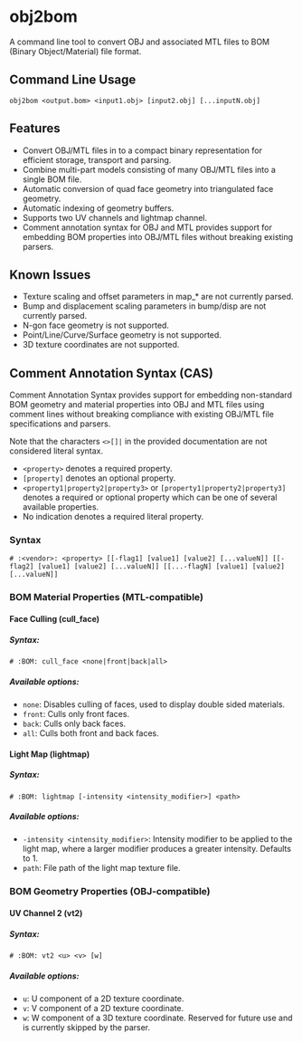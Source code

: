 # obj2bom
A command line tool to convert OBJ and associated MTL files to BOM (Binary Object/Material) file format.

## Command Line Usage
`obj2bom <output.bom> <input1.obj> [input2.obj] [...inputN.obj]`

## Features
- Convert OBJ/MTL files in to a compact binary representation for efficient storage, transport and parsing.
- Combine multi-part models consisting of many OBJ/MTL files into a single BOM file.
- Automatic conversion of quad face geometry into triangulated face geometry.
- Automatic indexing of geometry buffers.
- Supports two UV channels and lightmap channel.
- Comment annotation syntax for OBJ and MTL provides support for embedding BOM properties into OBJ/MTL files without breaking existing parsers.

## Known Issues
- Texture scaling and offset parameters in map_* are not currently parsed.
- Bump and displacement scaling parameters in bump/disp are not currently parsed.
- N-gon face geometry is not supported.
- Point/Line/Curve/Surface geometry is not supported.
- 3D texture coordinates are not supported.

## Comment Annotation Syntax (CAS)
Comment Annotation Syntax provides support for embedding non-standard BOM geometry and material properties into OBJ and MTL files using comment lines without breaking compliance with existing OBJ/MTL file specifications and parsers.

Note that the characters `<>[]|` in the provided documentation are not considered literal syntax.
- `<property>` denotes a required property.
- `[property]` denotes an optional property.
- `<property1|property2|property3>` or `[property1|property2|property3]` denotes a required or optional property which can be one of several available properties.
- No indication denotes a required literal property.

### Syntax
`# :<vendor>: <property> [[-flag1] [value1] [value2] [...valueN]] [[-flag2] [value1] [value2] [...valueN]] [[...-flagN] [value1] [value2] [...valueN]]`

### BOM Material Properties (MTL-compatible)

#### Face Culling (cull_face)
##### Syntax:
`# :BOM: cull_face <none|front|back|all>`

##### Available options:
- `none`: Disables culling of faces, used to display double sided materials.
- `front`: Culls only front faces.
- `back`: Culls only back faces.
- `all`: Culls both front and back faces.

#### Light Map (lightmap)
##### Syntax:
`# :BOM: lightmap [-intensity <intensity_modifier>] <path>`

##### Available options:
- `-intensity <intensity_modifier>`: Intensity modifier to be applied to the light map, where a larger modifier produces a greater intensity.  Defaults to 1.
- `path`: File path of the light map texture file.

### BOM Geometry Properties (OBJ-compatible)

#### UV Channel 2 (vt2)
##### Syntax:
`# :BOM: vt2 <u> <v> [w]`

##### Available options:
- `u`: U component of a 2D texture coordinate.
- `v`: V component of a 2D texture coordinate.
- `w`: W component of a 3D texture coordinate.  Reserved for future use and is currently skipped by the parser.
